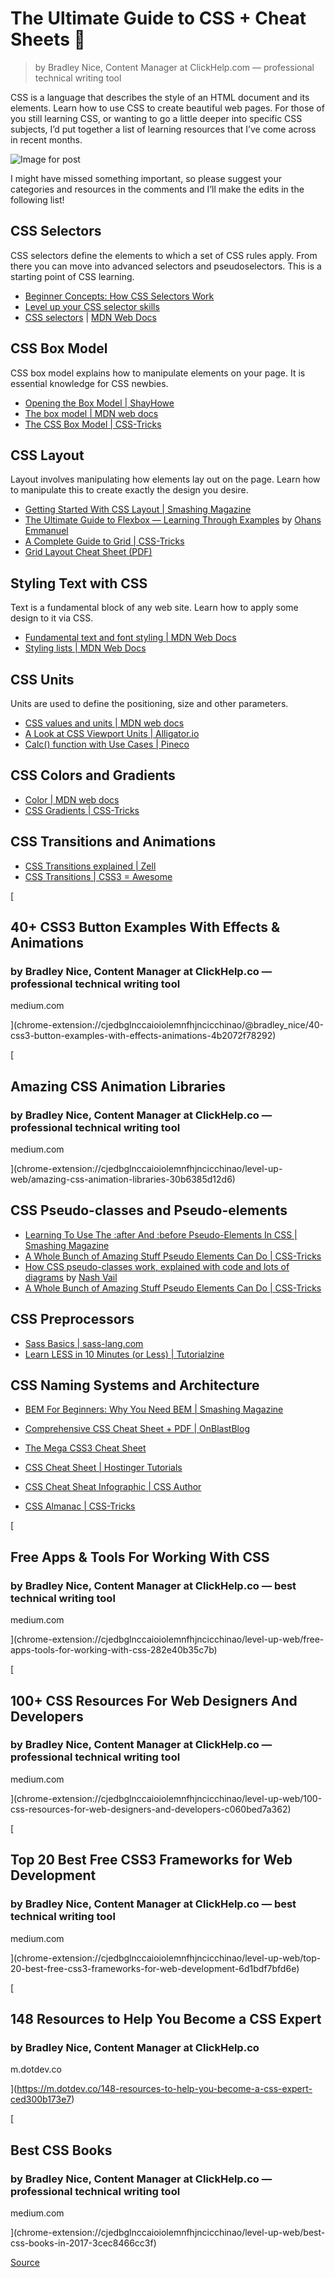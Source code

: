# The Ultimate Guide to CSS + Cheat Sheets 📑

> by Bradley Nice, Content Manager at ClickHelp.com — professional technical writing tool

CSS is a language that describes the style of an HTML document and its elements. Learn how to use CSS to create beautiful web pages. For those of you still learning CSS, or wanting to go a little deeper into specific CSS subjects, I’d put together a list of learning resources that I’ve come across in recent months.

![Image for post](https://miro.medium.com/proxy/1*ZPlE0Td0GCO2mt3Ivrmp5g.gif)

I might have missed something important, so please suggest your categories and resources in the comments and I’ll make the edits in the following list!

CSS Selectors
-------------

CSS selectors define the elements to which a set of CSS rules apply. From there you can move into advanced selectors and pseudoselectors. This is a starting point of CSS learning.

*   [Beginner Concepts: How CSS Selectors Work](https://css-tricks.com/how-css-selectors-work/)
*   [Level up your CSS selector skills](https://css-tricks.com/how-css-selectors-work/)
*   [CSS selectors](https://developer.mozilla.org/en-US/docs/Web/CSS/CSS_Selectors) | [MDN Web Docs](https://developer.mozilla.org/en-US/docs/Web/CSS/CSS_Selectors)

CSS Box Model
-------------

CSS box model explains how to manipulate elements on your page. It is essential knowledge for CSS newbies.

*   [Opening the Box Model | ShayHowe](https://learn.shayhowe.com/html-css/opening-the-box-model/)
*   [The box model | MDN web docs](https://developer.mozilla.org/en-US/docs/Learn/CSS/Introduction_to_CSS/Box_model)
*   [The CSS Box Model | CSS-Tricks](https://css-tricks.com/the-css-box-model/)

CSS Layout
----------

Layout involves manipulating how elements lay out on the page. Learn how to manipulate this to create exactly the design you desire.

*   [Getting Started With CSS Layout | Smashing Magazine](https://www.smashingmagazine.com/2018/05/guide-css-layout/)
*   [The Ultimate Guide to Flexbox — Learning Through Examples](https://medium.freecodecamp.org/the-ultimate-guide-to-flexbox-learning-through-examples-8c90248d4676) by [Ohans Emmanuel](https://medium.com/u/aea1cff96976?source=post_page-----103b0f883de3--------------------------------)
*   [A Complete Guide to Grid | CSS-Tricks](https://css-tricks.com/snippets/css/complete-guide-grid/)
*   [Grid Layout Cheat Sheet (PDF)](https://www.alsacreations.com/xmedia/tools/grid-cheatsheet.pdf)

Styling Text with CSS
---------------------

Text is a fundamental block of any web site. Learn how to apply some design to it via CSS.

*   [Fundamental text and font styling | MDN Web Docs](https://developer.mozilla.org/en-US/docs/Learn/CSS/Styling_text/Fundamentals)
*   [Styling lists | MDN Web Docs](https://developer.mozilla.org/en-US/docs/Learn/CSS/Styling_text/Styling_lists)

CSS Units
---------

Units are used to define the positioning, size and other parameters.

*   [CSS values and units | MDN web docs](https://developer.mozilla.org/en-US/docs/Learn/CSS/Introduction_to_CSS/Values_and_units)
*   [A Look at CSS Viewport Units | Alligator.io](https://alligator.io/css/viewport-units/)
*   [Calc() function with Use Cases | Pineco](https://pineco.de/calc-function-with-use-cases/)

CSS Colors and Gradients
------------------------

*   [Color | MDN web docs](https://developer.mozilla.org/en-US/docs/Web/CSS/color_value)
*   [CSS Gradients | CSS-Tricks](https://css-tricks.com/css3-gradients/)

CSS Transitions and Animations
------------------------------

*   [CSS Transitions explained | Zell](https://zellwk.com/blog/css-transitions/)
*   [CSS Transitions | CSS3 = Awesome](http://css3.bradshawenterprises.com/transitions/)

[

40+ CSS3 Button Examples With Effects & Animations
--------------------------------------------------

### by Bradley Nice, Content Manager at ClickHelp.co — professional technical writing tool

medium.com



](chrome-extension://cjedbglnccaioiolemnfhjncicchinao/@bradley_nice/40-css3-button-examples-with-effects-animations-4b2072f78292)

[

Amazing CSS Animation Libraries
-------------------------------

### by Bradley Nice, Content Manager at ClickHelp.co — professional technical writing tool

medium.com



](chrome-extension://cjedbglnccaioiolemnfhjncicchinao/level-up-web/amazing-css-animation-libraries-30b6385d12d6)

CSS Pseudo-classes and Pseudo-elements
--------------------------------------

*   [Learning To Use The :after And :before Pseudo-Elements In CSS | Smashing Magazine](https://www.smashingmagazine.com/2011/07/learning-to-use-the-before-and-after-pseudo-elements-in-css/)
*   [A Whole Bunch of Amazing Stuff Pseudo Elements Can Do | CSS-Tricks](https://css-tricks.com/pseudo-element-roundup/)
*   [How CSS pseudo-classes work, explained with code and lots of diagrams](https://medium.freecodecamp.org/explained-css-pseudo-classes-cef3c3177361) by [Nash Vail](https://medium.com/u/515e488e8997?source=post_page-----103b0f883de3--------------------------------)
*   [A Whole Bunch of Amazing Stuff Pseudo Elements Can Do | CSS-Tricks](https://css-tricks.com/pseudo-element-roundup/)

CSS Preprocessors
-----------------

*   [Sass Basics | sass-lang.com](https://sass-lang.com/guide)
*   [Learn LESS in 10 Minutes (or Less) | Tutorialzine](https://tutorialzine.com/2015/07/learn-less-in-10-minutes-or-less)

CSS Naming Systems and Architecture
-----------------------------------

*   [BEM For Beginners: Why You Need BEM | Smashing Magazine](https://www.smashingmagazine.com/2018/06/bem-for-beginners/)

*   [Comprehensive CSS Cheat Sheet + PDF | OnBlastBlog](https://www.onblastblog.com/css3-cheat-sheet/)
*   [The Mega CSS3 Cheat Sheet](chrome-extension://cjedbglnccaioiolemnfhjncicchinao/level-up-web/the-mega-css3-cheat-sheet-92388261ac22)
*   [CSS Cheat Sheet | Hostinger Tutorials](https://www.hostinger.com/tutorials/css-cheat-sheet)
*   [CSS Cheat Sheat Infographic | CSS Author](https://cssauthor.com/html-and-css-cheat-sheets/#CSS)
*   [CSS Almanac | CSS-Tricks](https://css-tricks.com/almanac/)

[

Free Apps & Tools For Working With CSS
--------------------------------------

### by Bradley Nice, Content Manager at ClickHelp.co — best technical writing tool

medium.com



](chrome-extension://cjedbglnccaioiolemnfhjncicchinao/level-up-web/free-apps-tools-for-working-with-css-282e40b35c7b)

[

100+ CSS Resources For Web Designers And Developers
---------------------------------------------------

### by Bradley Nice, Content Manager at ClickHelp.co — professional technical writing tool

medium.com



](chrome-extension://cjedbglnccaioiolemnfhjncicchinao/level-up-web/100-css-resources-for-web-designers-and-developers-c060bed7a362)

[

Top 20 Best Free CSS3 Frameworks for Web Development
----------------------------------------------------

### by Bradley Nice, Content Manager at ClickHelp.co — best technical writing tool

medium.com



](chrome-extension://cjedbglnccaioiolemnfhjncicchinao/level-up-web/top-20-best-free-css3-frameworks-for-web-development-6d1bdf7bfd6e)

[

148 Resources to Help You Become a CSS Expert
---------------------------------------------

### by Bradley Nice, Content Manager at ClickHelp.co

m.dotdev.co



](https://m.dotdev.co/148-resources-to-help-you-become-a-css-expert-ced300b173e7)

[

Best CSS Books
--------------

### by Bradley Nice, Content Manager at ClickHelp.co — professional technical writing tool

medium.com



](chrome-extension://cjedbglnccaioiolemnfhjncicchinao/level-up-web/best-css-books-in-2017-3cec8466cc3f)


[Source](https://medium.com/level-up-web/the-ultimate-guide-to-css-103b0f883de3)